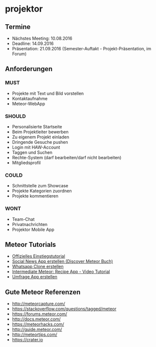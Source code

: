 # projektor

## Termine
* Nächstes Meeting: 10.08.2016
* Deadline: 14.09.2016
* Präsentation: 21.09.2016 (Semester-Auftakt - Projekt-Präsentation, im Forum)

## Anforderungen
### MUST
* Projekte mit Text und Bild vorstellen
* Kontaktaufnahme
* Meteor-WebApp

### SHOULD
* Personalisierte Startseite
* Beim Projektleiter bewerben
* Zu eigenem Projekt einladen
* Dringende Gesuche pushen
* Login mit HAW-Account
* Taggen und Suchen
* Rechte-System (darf bearbeiten/darf nicht bearbeiten)
* Mitgliedsprofil

### COULD
* Schnittstelle zum Showcase
* Projekte Kategorien zuordnen
* Projekte kommentieren


### WONT
* Team-Chat
* Privatnachrichten
* Projektor Mobile App

## Meteor Tutorials
* [Offizielles Einstiegstutorial](https://www.meteor.com/tutorials/blaze/creating-an-app)
* [Social News App erstellen (Discover Meteor Buch)](http://de.discovermeteor.com/)
* [Whatsapp Clone erstellen](http://www.angular-meteor.com/tutorials/whatsapp/meteor/bootstrapping)
* [Intermediate Meteor: Recipe App - Video Tutorial](https://www.youtube.com/watch?v=BI8IslJHSag&list=PLLnpHn493BHFYZUSK62aVycgcAouqBt7V)
* [Umfrage App erstellen](https://scotch.io/tutorials/learn-meteor-js-from-scratch-build-a-polling-app)

## Gute Meteor Referenzen
* http://meteorcapture.com/
* https://stackoverflow.com/questions/tagged/meteor
* https://forums.meteor.com/
* http://docs.meteor.com/
* https://meteorhacks.com/
* http://guide.meteor.com/
* http://meteortips.com/
* https://crater.io
